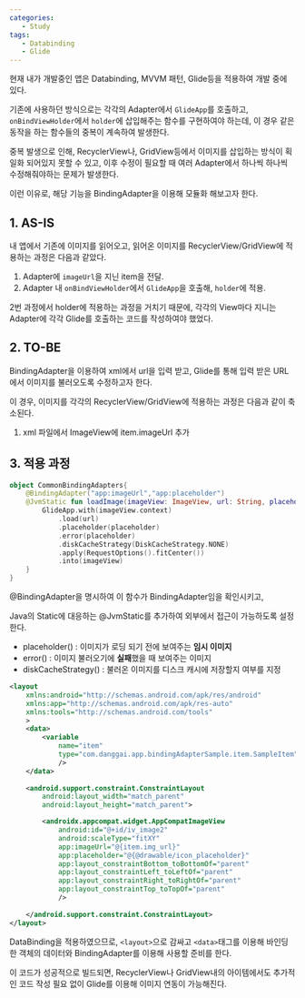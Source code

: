 ```yaml
---
categories: 
   - Study
tags: 
   - Databinding
   - Glide
---
```




현재 내가 개발중인 앱은 Databinding, MVVM 패턴, Glide등을 적용하여 개발 중에 있다.

기존에 사용하던 방식으로는 각각의 Adapter에서 `GlideApp`를 호출하고, `onBindViewHolder`에서 `holder`에 삽입해주는 함수를 구현하여야 하는데, 이 경우 같은 동작을 하는 함수들의 중복이 계속하여 발생한다.

중복 발생으로 인해, RecyclerView나, GridView등에서 이미지를 삽입하는 방식이 획일화 되어있지 못할 수 있고, 이후 수정이 필요할 때 여러 Adapter에서 하나씩 하나씩 수정해줘야하는 문제가 발생한다.

이런 이유로, 해당 기능을 BindingAdapter을 이용해 모듈화 해보고자 한다.

## 1. AS-IS

내 앱에서 기존에 이미지를 읽어오고, 읽어온 이미지를 RecyclerView/GridView에 적용하는 과정은 다음과 같았다.

1. Adapter에 `imageUrl`을 지닌 item을 전달.
2. Adapter 내 `onBindViewHolder`에서 `GlideApp`을 호출해, `holder`에 적용. 

2번 과정에서 holder에 적용하는 과정을 거치기 때문에, 각각의 View마다 지니는 Adapter에 각각 Glide를 호출하는 코드를 작성하여야 했었다.

## 2. TO-BE

BindingAdapter을 이용하여 xml에서 url을 입력 받고, Glide를 통해 입력 받은 URL에서 이미지를 불러오도록 수정하고자 한다.

이 경우, 이미지를 각각의 RecyclerView/GridView에 적용하는 과정은 다음과 같이 축소된다.

1. xml 파일에서 ImageView에 item.imageUrl 추가

## 3. 적용 과정

```kotlin
object CommonBindingAdapters{
	@BindingAdapter("app:imageUrl","app:placeholder")
	@JvmStatic fun loadImage(imageView: ImageView, url: String, placeholder: Drawable){
        GlideApp.with(imageView.context)
            .load(url)
            .placeholder(placeholder)
            .error(placeholder)
            .diskCacheStrategy(DiskCacheStrategy.NONE)
            .apply(RequestOptions().fitCenter())
            .into(imageView)
    }
}
```

@BindingAdapter을 명시하여 이 함수가 BindingAdapter임을 확인시키고,

Java의 Static에 대응하는 @JvmStatic를 추가하여 외부에서 접근이 가능하도록 설정한다.

- placeholder() : 이미지가 로딩 되기 전에 보여주는 **임시 이미지**
- error() : 이미지 불러오기에 **실패**했을 때 보여주는 이미지
- diskCacheStrategy() : 불러온 이미지를 디스크 캐시에 저장할지 여부를 지정

```xml
<layout
    xmlns:android="http://schemas.android.com/apk/res/android"
    xmlns:app="http://schemas.android.com/apk/res-auto"
    xmlns:tools="http://schemas.android.com/tools"
    >
    <data>
        <variable
            name="item"
            type="com.danggai.app.bindingAdapterSample.item.SampleItem"
            />
    </data>
    
    <android.support.constraint.ConstraintLayout
        android:layout_width="match_parent"
        android:layout_height="match_parent">

        <androidx.appcompat.widget.AppCompatImageView
			android:id="@+id/iv_image2"
			android:scaleType="fitXY"
			app:imageUrl="@{item.img_url}"
			app:placeholder="@{@drawable/icon_placeholder}"
			app:layout_constraintBottom_toBottomOf="parent"
			app:layout_constraintLeft_toLeftOf="parent"
			app:layout_constraintRight_toRightOf="parent"
			app:layout_constraintTop_toTopOf="parent"
			/>
        
    </android.support.constraint.ConstraintLayout>
</layout>
```

DataBinding을 적용하였으므로, `<layout>`으로 감싸고 `<data>`태그를 이용해 바인딩 한 객체의 데이터와 BindingAdapter를 이용해 사용할 준비를 한다.

이 코드가 성공적으로 빌드되면, RecyclerView나 GridView내의 아이템에서도 추가적인 코드 작성 필요 없이 Glide를 이용해 이미지 연동이 가능해진다.



